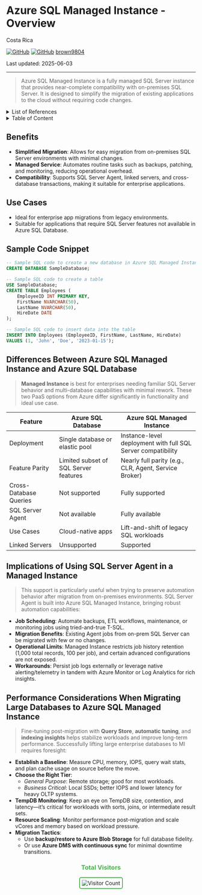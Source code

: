 # Azure SQL Managed Instance - Overview

Costa Rica

[![GitHub](https://badgen.net/badge/icon/github?icon=github&label)](https://github.com)
[![GitHub](https://img.shields.io/badge/--181717?logo=github&logoColor=ffffff)](https://github.com/)
[brown9804](https://github.com/brown9804)

Last updated: 2025-06-03

----------

> Azure SQL Managed Instance is a fully managed SQL Server instance that provides near-complete compatibility with on-premises SQL Server. It is designed to simplify the migration of existing applications to the cloud without requiring code changes.


<details>
<summary>List of References</summary>

- [Feature comparison: Azure SQL Database vs. SQL Managed Instance](https://learn.microsoft.com/en-us/azure/azure-sql/database/features-comparison)
- [SQL Server Agent automation in Managed Instance](https://learn.microsoft.com/en-us/azure/azure-sql/managed-instance/job-automation-managed-instance)
- [Persisting SQL Agent job history in Managed Instance](https://techcommunity.microsoft.com/blog/azuresqlblog/persisting-sql-agent-job-history-in-managed-instance/386243)
- [Performance baseline guide for migrating to Managed Instance](https://learn.microsoft.com/en-us/data-migration/sql-server/managed-instance/performance-baseline)
- [Best practices for restoring large databases to SQL MI](https://techcommunity.microsoft.com/blog/modernizationbestpracticesblog/database-migrations-to-azure-sql-managed-instance---restore-with-full-and-differ/3157076)

</details>

<details>
<summary>Table of Content</summary>

- [Benefits](#benefits)
- [Use Cases](#use-cases)
- [Sample Code Snippet](#sample-code-snippet)
- [Differences Between Azure SQL Managed Instance and Azure SQL Database](#differences-between-azure-sql-managed-instance-and-azure-sql-database)
- [Implications of Using SQL Server Agent in a Managed Instance](#implications-of-using-sql-server-agent-in-a-managed-instance)
- [Performance Considerations When Migrating Large Databases to Azure SQL Managed Instance](#performance-considerations-when-migrating-large-databases-to-azure-sql-managed-instance)

</details>

## Benefits

- **Simplified Migration**: Allows for easy migration from on-premises SQL Server environments with minimal changes.
- **Managed Service**: Automates routine tasks such as backups, patching, and monitoring, reducing operational overhead.
- **Compatibility**: Supports SQL Server Agent, linked servers, and cross-database transactions, making it suitable for enterprise applications.

## Use Cases
- Ideal for enterprise app migrations from legacy environments.
- Suitable for applications that require SQL Server features not available in Azure SQL Database.

## Sample Code Snippet

```sql
-- Sample SQL code to create a new database in Azure SQL Managed Instance
CREATE DATABASE SampleDatabase;

-- Sample SQL code to create a table
USE SampleDatabase;
CREATE TABLE Employees (
    EmployeeID INT PRIMARY KEY,
    FirstName NVARCHAR(50),
    LastName NVARCHAR(50),
    HireDate DATE
);

-- Sample SQL code to insert data into the table
INSERT INTO Employees (EmployeeID, FirstName, LastName, HireDate)
VALUES (1, 'John', 'Doe', '2023-01-15');
```

## Differences Between Azure SQL Managed Instance and Azure SQL Database

> **Managed Instance** is best for enterprises needing familiar SQL Server behavior and multi-database capabilities with minimal rework.
> These two PaaS options from Azure differ significantly in functionality and ideal use case.

| Feature | Azure SQL Database | Azure SQL Managed Instance |
|--------|---------------------|-----------------------------|
| Deployment | Single database or elastic pool | Instance-level deployment with full SQL Server compatibility |
| Feature Parity | Limited subset of SQL Server features | Nearly full parity (e.g., CLR, Agent, Service Broker) |
| Cross-Database Queries | Not supported | Fully supported |
| SQL Server Agent | Not available | Fully available |
| Use Cases | Cloud-native apps | Lift-and-shift of legacy SQL workloads |
| Linked Servers | Unsupported | Supported |


## Implications of Using SQL Server Agent in a Managed Instance

> This support is particularly useful when trying to preserve automation behavior after migration from on-premises environments.
> SQL Server Agent is built into Azure SQL Managed Instance, bringing robust automation capabilities:

- **Job Scheduling**: Automate backups, ETL workflows, maintenance, or monitoring jobs using tried-and-true T-SQL.
- **Migration Benefits**: Existing Agent jobs from on-prem SQL Server can be migrated with few or no changes.
- **Operational Limits**: Managed Instance restricts job history retention (1,000 total records, 100 per job), and certain advanced configurations are not exposed.
- **Workarounds**: Persist job logs externally or leverage native alerting/telemetry in tandem with Azure Monitor or Log Analytics for rich insights.

## Performance Considerations When Migrating Large Databases to Azure SQL Managed Instance

> Fine-tuning post-migration with **Query Store**, **automatic tuning**, and **indexing insights** helps stabilize workloads and improve long-term performance.
> Successfully lifting large enterprise databases to MI requires foresight:

- **Establish a Baseline**: Measure CPU, memory, IOPS, query wait stats, and plan cache usage on source before the move.
- **Choose the Right Tier**:
  - *General Purpose*: Remote storage; good for most workloads.
  - *Business Critical*: Local SSDs; better IOPS and lower latency for heavy OLTP systems.
- **TempDB Monitoring**: Keep an eye on TempDB size, contention, and latency—it’s critical for workloads with sorts, joins, or intermediate result sets.
- **Resource Scaling**: Monitor performance post-migration and scale vCores and memory based on workload pressure.
- **Migration Tactics**:
  - Use **backup/restore to Azure Blob Storage** for full database fidelity.
  - Or use **Azure DMS with continuous sync** for minimal downtime transitions.





<div align="center">
  <h3 style="color: #4CAF50;">Total Visitors</h3>
  <img src="https://profile-counter.glitch.me/brown9804/count.svg" alt="Visitor Count" style="border: 2px solid #4CAF50; border-radius: 5px; padding: 5px;"/>
</div>
